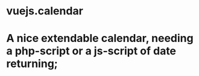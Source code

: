 # vuejs.calendar
# A nice extendable calendar, needing a php-script or a js-script of date returning;
